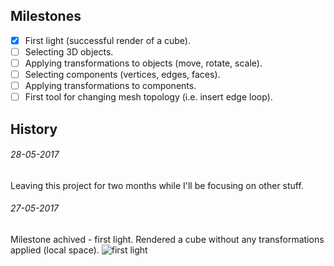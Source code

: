 ## Milestones
- [x] First light (successful render of a cube).
- [ ] Selecting 3D objects.
- [ ] Applying transformations to objects (move, rotate, scale).
- [ ] Selecting components (vertices, edges, faces).
- [ ] Applying transformations to components.
- [ ] First tool for changing mesh topology (i.e. insert edge loop).
 
## History
###### 28-05-2017
Leaving this project for two months while I'll be focusing on other stuff.

###### 27-05-2017
Milestone achived - first light. Rendered a cube without any transformations applied (local space). 
![first light](https://cloud.githubusercontent.com/assets/13516657/26523806/7e9bfa4a-431f-11e7-89fc-97a1ad2be7df.png)